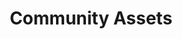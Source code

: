 ---
layout: page.njk
tags: page
key: community-assets_de
title: Community Assets
parent: design-system_de
order: 80
---